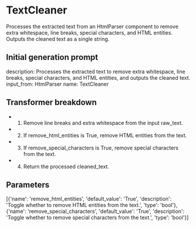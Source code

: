 
# TextCleaner

Processes the extracted text from an HtmlParser component to remove extra whitespace, line breaks, special characters, and HTML entities. Outputs the cleaned text as a single string.

## Initial generation prompt
description: Processes the extracted text to remove extra whitespace, line breaks,
  special characters, and HTML entities, and outputs the cleaned text.
input_from: HtmlParser
name: TextCleaner


## Transformer breakdown
- 1. Remove line breaks and extra whitespace from the input raw_text.
- 2. If remove_html_entities is True, remove HTML entities from the text.
- 3. If remove_special_characters is True, remove special characters from the text.
- 4. Return the processed cleaned_text.

## Parameters
[{'name': 'remove_html_entities', 'default_value': 'True', 'description': 'Toggle whether to remove HTML entities from the text.', 'type': 'bool'}, {'name': 'remove_special_characters', 'default_value': 'True', 'description': 'Toggle whether to remove special characters from the text.', 'type': 'bool'}]

        